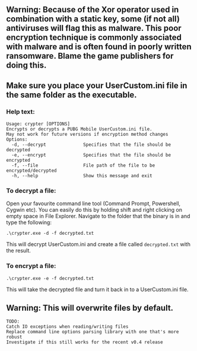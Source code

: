 ## Warning: Because of the Xor operator used in combination with a static key, some (if not all) antiviruses will flag this as malware. This poor encryption technique is commonly associated with malware and is often found in poorly written ransomware. Blame the game publishers for doing this.

## Make sure you place your UserCustom.ini file in the same folder as the executable.
### Help text:
```
Usage: crypter [OPTIONS]
Encrypts or decrypts a PUBG Mobile UserCustom.ini file.
May not work for future versions if encryption method changes
Options:
  -d, --decrypt              Specifies that the file should be decrypted
  -e, --encrypt              Specifies that the file should be encrypted
  -f, --file                 File path of the file to be encrypted/decrypted
  -h, --help                 Show this message and exit
```

### To decrypt a file:
Open your favourite command line tool (Command Prompt, Powershell, Cygwin etc).
You can easily do this by holding shift and right clicking on empty space in File Explorer.
Navigate to the folder that the binary is in and type the following:
```
.\crypter.exe -d -f decrypted.txt
```

This will decrypt UserCustom.ini and create a file called `decrypted.txt` with the result.

### To encrypt a file:
```
.\crypter.exe -e -f decrypted.txt
```

This will take the decrypted file and turn it back in to a UserCustom.ini file.

## Warning: This will overwrite files by default.

```
TODO:
Catch IO exceptions when reading/writing files
Replace command line options parsing library with one that's more robust
Investigate if this still works for the recent v0.4 release
```
